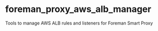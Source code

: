 # foreman_proxy_aws_alb_manager
Tools to manage AWS ALB rules and listeners for Foreman Smart Proxy
